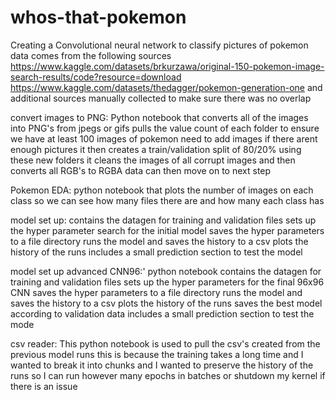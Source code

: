 # whos-that-pokemon
Creating a Convolutional neural network to classify pictures of pokemon 
data comes from the following sources
  https://www.kaggle.com/datasets/brkurzawa/original-150-pokemon-image-search-results/code?resource=download
  https://www.kaggle.com/datasets/thedagger/pokemon-generation-one
  and additional sources manually collected to make sure there was no overlap

convert images to PNG: 
  Python notebook that converts all of the images into PNG's from jpegs or gifs 
  pulls the value count of each folder to ensure we have at least 100 images of pokemon 
    need to add images if there arent enough pictures
  it then creates a train/validation split of 80/20% 
  using these new folders it cleans the images of all corrupt images and then converts all RGB's to RGBA
  data can then move on to next step
  
Pokemon EDA:
  python notebook that plots the number of images on each class so we can see how many files there are and how many each class has

model set up:
  contains the datagen for training and validation files
  sets up the hyper parameter search for the initial model
    saves the hyper parameters to a file directory
  runs the model and saves the history to a csv
    plots the history of the runs
  includes a small prediction section to test the model
  
 model set up advanced CNN96:'
  python notebook
  contains the datagen for training and validation files
  sets up the hyper parameters for the final 96x96 CNN
    saves the hyper parameters to a file directory
  runs the model and saves the history to a csv
    plots the history of the runs
    saves the best model according to validation data
  includes a small prediction section to test the mode
 
csv reader:
  This python notebook is used to pull the csv's created from the previous model runs
    this is because the training takes a long time and I wanted to break it into chunks and I wanted to preserve the history of the runs so I can run however many epochs in batches or shutdown my kernel if there is an issue
    
